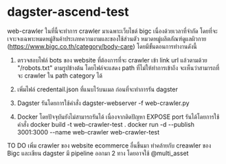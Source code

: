 # dagster-ascend-test

web-crawler 
    ในที่นี้จะทำการ crawler มาเฉพาะเว็บไชต์ bigc เนื่องด้วยเวลาที่จำกัด โดยที่จะเจาะจงเฉพาะหมดหมู่สินค้าประเภทความงามและของใช้ส่วนตัว หมวดหมู่ผลิตภัณฑ์ดูแลผิวกาย (https://www.bigc.co.th/category/body-care) โดยมีขั้นตอนการทำงานดังนี้ 

1. ตรวจสอบไฟล์ bots ของ website ที่ต้องการที่จะ crawler 
    เข้า link url แล้วตามด้วย "/robots.txt" ตามรูปข้างต้น โดยไฟล์จะแสดง path ที่ไม่ให้ทำการเข้าถึง
    จะเห็นว่าสามารถที่จะ crawler ใน path category ได้

2. เพิ่มไฟล์ credentail.json ที่แนบไว้บนเมล ก่อนที่จะทำการรัน dagster

3. Dagster
    รันโดยการใช้คำสั่ง 
    dagster-webserver -f web-crawler.py

4. Docker 
    โดยปัจจุบันยังไม่สามารถรันได้ เนื่องจากติดปัญหา EXPOSE port 
    รันได้โดยการใช้คำสั่ง
    docker build -t web-crawler-test .
    docker run -d --publish 3001:3000 --name web-crawler web-crawler-test

TO DO
    เพิ่ม crawler ของ website ecommerce อื่นขึ้นมา ทำคล้ายกับ creawler ของ Bigc และเขียน dagster มี pipeline ออกมา 2 ทาง โดยอาจใช้ @multi_asset


